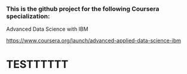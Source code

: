 ### This is the github project for the following Coursera specialization:

Advanced Data Science with IBM

https://www.coursera.org/launch/advanced-applied-data-science-ibm

# TESTTTTTT
